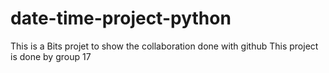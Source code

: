 # date-time-project-python
This is a Bits projet to show the collaboration done with github
This project is done by group 17
